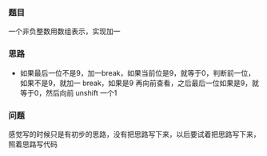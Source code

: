 ### 题目
一个非负整数用数组表示，实现加一

### 思路
- 如果最后一位不是9，加一break，如果当前位是9，就等于0，判断前一位，如果不是9，就加一 break，如果是9 再向前查看，之后最后一位如果是9，就等于0，然后向前 unshift 一个1

### 问题
感觉写的时候只是有初步的思路，没有把思路写下来，以后要试着把思路写下来，照着思路写代码
